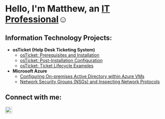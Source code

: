 <h1>Hello, I'm Matthew, an <a href="www.linkedin.com/in/matthewgrzegorski">IT Professional</a>☺</h1>

<h2> Information Technology Projects:</h2>

- <b>osTicket (Help Desk Ticketing System)</b>
  - [osTicket: Prerequisites and Installation](https://github.com/MatthewGrzegorski/osticket-prereqs)
  - [osTicket: Post-Installation Configuration](https://github.com/MatthewGrzegorski/post-install-config)
  - [osTicket: Ticket Lifecycle Examples](https://github.com/MatthewGrzegorski/ticket-lifecycle)
- <b>Microsoft Azure</b>
  - [Configuring On-premises Active Directory within Azure VMs](https://github.com/MatthewGrzegorski/configure-ad)
  - [Network Security Groups (NSGs) and Inspecting Network Protocols](https://github.com/MatthewGrzegorski/azure-network-protocols)

<h2>Connect with me:</h2>

[<img align="left" alt="Josh | LinkedIn" width="22px" src="https://cdn.jsdelivr.net/npm/simple-icons@v3/icons/linkedin.svg" />][linkedin]

[linkedin]: www.linkedin.com/in/matthewgrzegorski
